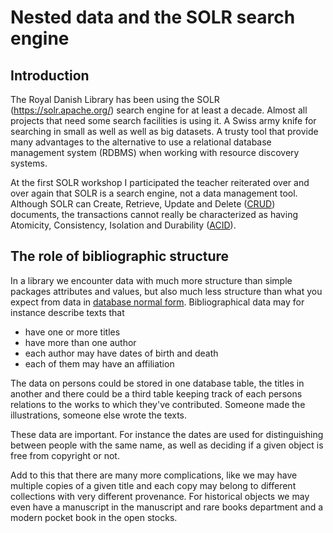 # Nested data and the SOLR search engine

## Introduction

The Royal Danish Library has been using the SOLR
(https://solr.apache.org/) search engine for at least a decade. Almost
all projects that need some search facilities is using it. A Swiss
army knife for searching in small as well as well as big datasets. A
trusty tool that provide many advantages to the alternative to use a
relational database management system (RDBMS) when working with
resource discovery systems.

At the first SOLR workshop I participated the teacher reiterated over
and over again that SOLR is a search engine, not a data management
tool. Although SOLR can Create, Retrieve, Update and Delete
([CRUD](https://en.wikipedia.org/wiki/Create,_read,_update_and_delete))
documents, the transactions cannot really be characterized as having
Atomicity, Consistency, Isolation and Durability
([ACID](https://en.wikipedia.org/wiki/ACID)).

## The role of bibliographic structure

In a library we encounter data with much more structure than simple
packages attributes and values, but also much less structure than what
you expect from data in [database normal
form](https://en.wikipedia.org/wiki/Database_normalization). Bibliographical
data may for instance describe texts that

* have one or more titles
* have more than one author
* each author may have dates of birth and death 
* each of them may have an affiliation 

The data on persons could be stored in one database table, the titles
in another and there could be a third table keeping track of each
persons relations to the works to which they've contributed. Someone
made the illustrations, someone else wrote the texts.

These data are important. For instance the dates are used for
distinguishing between people with the same name, as well as deciding
if a given object is free from copyright or not.

Add to this that there are many more complications, like we may have
multiple copies of a given title and each copy may belong to different
collections with very different provenance. For historical objects we
may even have a manuscript in the manuscript and rare books department
and a modern pocket book in the open stocks.




